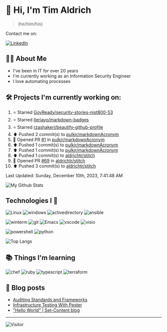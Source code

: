 # 👋 Hi, I'm Tim Aldrich

> (he/him/his)

Contact me on:

<a href="https://www.linkedin.com/in/timothy-r-aldrich/?lipi=urn%3Ali%3Apage%3Ad_flagship3_feed%3BMS0i193dS%2Fi6SvBKYxyEnQ%3D%3D">![LinkedIn](https://img.shields.io/badge/LinkedIn-0077B5?style=for-the-badge&logo=linkedin&logoColor=white)</a>



## 👩‍💻 About Me

- I've been in IT for over 20 years
- I'm currently working as an Information Security Engineer
- I love automating processes

## 🛠️ Projects I'm currently working on:


<!--RECENT_ACTIVITY:start-->
1. ⭐ Starred [GovReady/security-stories-nist800-53](https://github.com/GovReady/security-stories-nist800-53)<br>
2. ⭐ Starred [Ileriayo/markdown-badges](https://github.com/Ileriayo/markdown-badges)<br>
3. ⭐ Starred [rzashakeri/beautify-github-profile](https://github.com/rzashakeri/beautify-github-profile)<br>
4. ⬆️ Pushed 2 commit(s) to [pulkjr/markdownAcronym](https://github.com/pulkjr/markdownAcronym)<br>
5. 💪 Opened PR [#1](https://github.com/pulkjr/markdownAcronym/pull/1) in [pulkjr/markdownAcronym](https://github.com/pulkjr/markdownAcronym)<br>
6. ⬆️ Pushed 1 commit(s) to [pulkjr/markdownAcronym](https://github.com/pulkjr/markdownAcronym)<br>
7. ⬆️ Pushed 1 commit(s) to [pulkjr/markdownAcronym](https://github.com/pulkjr/markdownAcronym)<br>
8. ⬆️ Pushed 1 commit(s) to [aldrichtr/stitch](https://github.com/aldrichtr/stitch)<br>
9. 💪 Opened PR [#69](https://github.com/aldrichtr/stitch/pull/69) in [aldrichtr/stitch](https://github.com/aldrichtr/stitch)<br>
10. ⬆️ Pushed 3 commit(s) to [aldrichtr/stitch](https://github.com/aldrichtr/stitch)<br>
<!--RECENT_ACTIVITY:end-->

<!--RECENT_ACTIVITY:last_update-->
Last Updated: Sunday, December 10th, 2023, 7:41:48 AM
<!--RECENT_ACTIVITY:last_update_end-->


<!--
  Configuration for the Github stats widget:
  https://github.com/anuraghazra/github-readme-stats
-->
![My Github Stats](https://github-readme-stats.vercel.app/api?username=aldrichtr&count_private=true&show=prs_merged,reviews&show_icons=true&theme=onedark)

## Technologies I 💖



<!--
  these urls are helpful in creating these:
  https://simpleicons.org/
  https://github.com/simple-icons/simple-icons/blob/develop/slugs.md
  https://shields.io/category/activity
-->

![Linux](https://img.shields.io/badge/linux-282C34?logo=linux&logoColor=white&style=plastic)
![windows](https://img.shields.io/badge/windows-282C34?logo=windows&style=plastic)
![activedirectory](https://img.shields.io/badge/activedirectory-282C34?logo=microsoft&style=plastic)
![ansible](https://img.shields.io/badge/ansible-282C34?logo=ansible&style=plastic)

![winterm](https://img.shields.io/badge/winterm-282C34?logo=windowsterminal&style=plastic)
![git](https://img.shields.io/badge/git-282C34?logo=git&logoColor=F05032&style=plastic)
![Emacs](https://img.shields.io/badge/gnuemacs-282C34?logo=gnuemacs&logoColor=blueviolet&style=plastic)
![vscode](https://img.shields.io/badge/vscode-282C34?logo=visualstudiocode&style=plastic)
![visio](https://img.shields.io/badge/visio-282C34?logo=microsoftvisio&style=plastic)

![powershell](https://img.shields.io/badge/powershell-282C34?logo=powershell&style=plastic)
![python](https://img.shields.io/badge/python-282C34?logo=python&style=282C34plastic)

![Top Langs](https://github-readme-stats.vercel.app/api/top-langs/?username=aldrichtr&layout=donut-vertical&theme=onedark)

## 📚 Things I'm learning

![chef](https://img.shields.io/badge/chef-282C34?logo=chef&style=plastic)
![ruby](https://img.shields.io/badge/ruby-282C34?logo=ruby&style=plastic)
![typescript](https://img.shields.io/badge/typescript-282C34?logo=typescript&style=plastic)
![terraform](https://img.shields.io/badge/terraform-282C34?logo=terraform&style=plastic)

## 📃 Blog posts

<!-- BLOG-POST-LIST:START -->
- [Auditing Standards and Frameworks](https://aldrichtr.github.io/posts/auditing-standards-and-frameworks/)
- [Infrastructure Testing With Pester](https://aldrichtr.github.io/posts/infrastructure-testing-with-pester/)
- [&quot;Hello World&quot; | Set-Content blog](https://aldrichtr.github.io/posts/my-first-post/)
<!-- BLOG-POST-LIST:END -->

---

![Visitor](https://visitor-badge.laobi.icu/badge?page_id=aldrichtr.aldrichtr)
